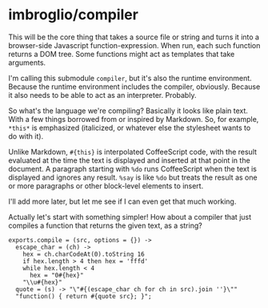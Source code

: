 # imbroglio/compiler

This will be the core thing that takes a source file or string and
turns it into a browser-side Javascript function-expression.  When
run, each such function returns a DOM tree.  Some functions might
act as templates that take arguments.

I'm calling this submodule `compiler`, but it's also the runtime
environment.  Because the runtime environment includes the compiler,
obviously.  Because it also needs to be able to act as an interpreter.
Probably.

So what's the language we're compiling?  Basically it looks like
plain text.  With a few things borrowed from or inspired by Markdown.
So, for example, `*this*` is emphasized (italicized, or whatever
else the stylesheet wants to do with it).

Unlike Markdown, `#{this}` is interpolated CoffeeScript code, with
the result evaluated at the time the text is displayed and inserted
at that point in the document.  A paragraph starting with `%do`
runs CoffeeScript when the text is displayed and ignores any result.
`%say` is like `%do` but treats the result as one or more paragraphs
or other block-level elements to insert.

I'll add more later, but let me see if I can even get that much
working.

Actually let's start with something simpler!  How about a compiler
that just compiles a function that returns the given text, as a
string?

    exports.compile = (src, options = {}) ->
      escape_char = (ch) ->
        hex = ch.charCodeAt(0).toString 16
        if hex.length > 4 then hex = 'fffd'
        while hex.length < 4
          hex = "0#{hex}"
        "\\u#{hex}"
      quote = (s) -> "\"#{(escape_char ch for ch in src).join ''}\""
      "function() { return #{quote src}; }";

